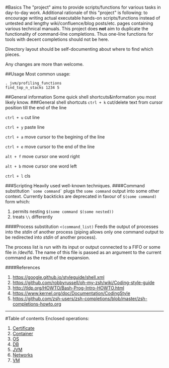 #Basics
The "project" aims to provide scripts/functions for various tasks in day-to-day work.
Additional rationale of this "project" is following: to encourage writing actual executable hands-on scripts/functions
instead of untested and lengthy wiki/confluence/blog posts/etc. pages containing various technical manuals.
This project does **not** aim to duplicate the functionality of command-line completions. 
Thus one-line functions for tools with decent completions should not be here.  

Directory layout should be self-documenting about where to find which pieces.

Any changes are more than welcome.

##Usage
Most common usage:
```shell
. jvm/profiling_functions
find_top_n_stacks 1234 5
```

##General information
Some quick shell shortcuts&information you most likely know.
###General shell shortcuts
`ctrl + k`	cut/delete text from cursor position till the end of the line

`ctrl + u`	cut line

`ctrl + y`	paste line

`ctrl + a`	move cursor to the begining of the line

`ctrl + e`	move cursor to the end of the line

`alt + f`		move cursor one word right

`alt + b`		move cursor one word left

`ctrl + l`	cls

###Scripting
Heavily used well-known techniques.
####Command substitution
`` `some command` `` plugs the `some command` output into some other context.
Currently backticks are deprecated in favour of `$(some command)` form which:

1. permits nesting `$(some command $(some nested))`
2. treats `\\` differently

####Process substitution
`<(command_list)` Feeds the output of processes into the _stdin_ of another process (piping allows only one
command output to be redirected into _stdin_ of another process).

The process list is run with its input or output connected to a FIFO or some file in /dev/fd.
The name of this file is passed as an argument to the current command as the result of the expansion.

####References
 1. https://google.github.io/styleguide/shell.xml
 2. https://github.com/robbyrussell/oh-my-zsh/wiki/Coding-style-guide
 3. http://tldp.org/HOWTO/Bash-Prog-Intro-HOWTO.html
 4. https://www.kernel.org/doc/Documentation/CodingStyle
 5. https://github.com/zsh-users/zsh-completions/blob/master/zsh-completions-howto.org
 
---
#Table of contents
Enclosed operations:
 1. [Certificate](cert/README.md)
 2. [Container](container/README.md)
 3. [OS](core/README.md)
 4. [DB](db/README.md)
 5. [JVM](jvm/README.md)
 6. [Networks](net/README.md)
 7. [VM](vm/README.md)

